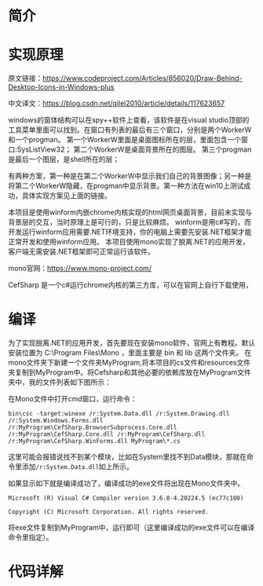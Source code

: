 # 简介




# 实现原理

原文链接：https://www.codeproject.com/Articles/856020/Draw-Behind-Desktop-Icons-in-Windows-plus 

中文译文：https://blog.csdn.net/qilei2010/article/details/117623657 

windows的窗体结构可以在spy++软件上查看，该软件是在visual studio顶部的工具菜单里面可以找到。在窗口有列表的最后有三个窗口，分别是两个WorkerW和一个progman。
第一个WorkerW里面是桌面图标所在的层，里面包含一个窗口:SysListView32；
第二个WorkerW是桌面背景所在的图层。
第三个progman是最后一个图层，是shell所在的层；

有两种方案，第一种是在第二个WorkerW中显示我们自己的背景图像；另一种是将第二个WorkerW隐藏，在progman中显示背景。第一种方法在win10上测试成功，具体实现方案见上面的链接。

本项目是使用winform内嵌chrome内核实现的html网页桌面背景，目前未实现与背景层的交互，当时原理上是可行的，只是比较麻烦。
winform是用c#写的，而开发运行winform应用需要.NET环境支持，你的电脑上需要先安装.NET框架才能正常开发和使用winform应用。
本项目使用mono实现了脱离.NET的应用开发，客户端无需安装.NET框架即可正常运行该软件。

mono官网：https://www.mono-project.com/

CefSharp 是一个c#运行chrome内核的第三方库，可以在官网上自行下载使用，


# 编译

为了实现脱离.NET的应用开发，首先要现在安装mono软件，官网上有教程。默认安装位置为 C:\Program Files\Mono ，里面主要是 bin 和 lib 这两个文件夹。
在mono文件夹下新建一个文件夹MyProgram,将本项目的cs文件和resources文件夹复制到MyProgram中。将Cefsharp和其他必要的依赖库放在MyProgram文件夹中，我的文件列表如下图所示：

在Mono文件中打开cmd窗口，运行命令：

`bin\csc -target:winexe /r:System.Data.dll /r:System.Drawing.dll /r:System.Windows.Forms.dll /r:MyProgram\CefSharp.BrowserSubprocess.Core.dll /r:MyProgram\CefSharp.Core.dll /r:MyProgram\CefSharp.dll /r:MyProgram\CefSharp.WinForms.dll MyProgram\*.cs`

这里可能会报错说找不到某个模块，比如在System里找不到Data模块，那就在命令里添加`/r:System.Data.dll`如上所示。

如果显示如下就是编译成功了，编译成功的exe文件将出现在Mono文件夹中。

`Microsoft (R) Visual C# Compiler version 3.6.0-4.20224.5 (ec77c100)`

`Copyright (C) Microsoft Corporation. All rights reserved.`

将exe文件复制到MyProgram中，运行即可（这里编译成功的exe文件可以在编译命令里指定）。

# 代码详解






